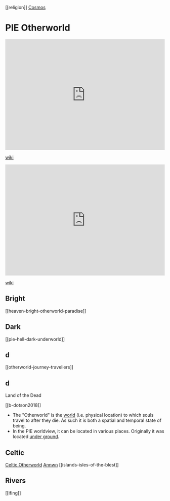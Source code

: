 [[religion]]
[Cosmos](pie-cosmos.md)
# PIE Otherworld

<iframe width="100%" height="350" frameborder="0" allow="accelerometer; autoplay; clipboard-write; encrypted-media; gyroscope; picture-in-picture" allowfullscreen src="https://en.wikipedia.org/wiki/Proto-Indo-European-mythology#Otherworld"></iframe>

[wiki](https://en.wikipedia.org/wiki/Proto-Indo-European-mythology#Otherworld)

<iframe width="100%" height="350" frameborder="0" allow="accelerometer; autoplay; clipboard-write; encrypted-media; gyroscope; picture-in-picture" allowfullscreen src="https://en.wikipedia.org/wiki/Otherworld"></iframe>

[wiki](https://en.wikipedia.org/wiki/Otherworld)


## Bright
[[heaven-bright-otherworld-paradise]]
## Dark
[[pie-hell-dark-underworld]]


## d
[[otherworld-journey-travellers]]

## d



Land of the Dead

[[b-dotson2018]]

- The "Otherworld" is the [world](cosmography.md) (i.e. physical location) to which souls travel to after they die. As such it is both a spatial and temporal state of being.
- In the PIE worldview, it can be located in various places. Originally it was located [under ground](world-lower.md). 


## Celtic
  [Celtic Otherworld](otherworld-celtic.md)
  [Annwn](annwn.md)
  [[islands-isles-of-the-blest]]
  
  
  
  ## Rivers
  [[ifing]]
